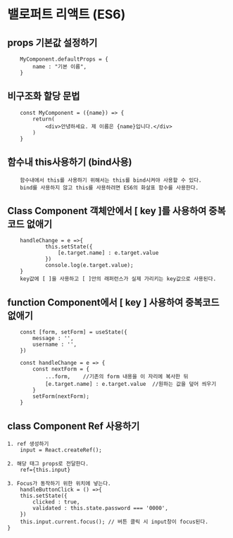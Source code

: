 # 밸로퍼트 리액트 (ES6)

## props 기본값 설정하기

        MyComponent.defaultProps = {
            name : "기본 이름",
        }

## 비구조화 할당 문법

        const MyComponent = ({name}) => {
            return(
                <div>안녕하세요. 제 이름은 {name}입니다.</div>
            )
        }

## 함수내 this사용하기 (bind사용)

        함수내에서 this를 사용하기 위해서는 this를 bind시켜야 사용할 수 있다.
        bind를 사용하지 않고 this를 사용하려면 ES6의 화살표 함수를 사용한다.

## Class Component 객체안에서 [ key ]를 사용하여 중복코드 없애기

        handleChange = e =>{
                this.setState({
                    [e.target.name] : e.target.value
                })
                console.log(e.target.value);
        }
        key값에 [ ]을 사용하고 [ ]안의 래퍼런스가 실제 가리키는 key값으로 사용된다.

## function Component에서 [ key ] 사용하여 중복코드 없애기

        const [form, setForm] = useState({
            message : '',
            username : '',
        })

        const handleChange = e => {
            const nextForm = {
                ...form,    //기존의 form 내용을 이 자리에 복사한 뒤
                [e.target.name] : e.target.value  //원하는 값을 덮어 씌우기
            }
            setForm(nextForm);
        }

## class Component Ref 사용하기

    1. ref 생성하기
        input = React.createRef();

    2. 해당 태그 props로 전달한다.
        ref={this.input}

    3. Focus가 동작하기 위한 위치에 넣는다.
        handleButtonClick = () =>{
        this.setState({
            clicked : true,
            validated : this.state.password === '0000',
        })
        this.input.current.focus(); // 버튼 클릭 시 input창이 focus된다.
    }
